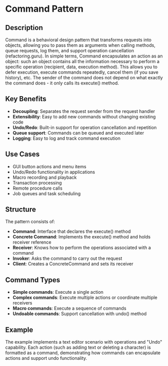# Command Pattern

## Description

Command is a behavioral design pattern that transforms requests into objects, allowing you to pass them as arguments when calling methods, queue requests, log them, and support operation cancellation (refactoring.guru). In simple terms, Command encapsulates an action as an object: such an object contains all the information necessary to perform a specific operation (recipient, data, execution method). This allows you to defer execution, execute commands repeatedly, cancel them (if you save history), etc. The sender of the command does not depend on what exactly the command does - it only calls its execute() method.

## Key Benefits

- **Decoupling**: Separates the request sender from the request handler
- **Extensibility**: Easy to add new commands without changing existing code
- **Undo/Redo**: Built-in support for operation cancellation and repetition
- **Queue support**: Commands can be queued and executed later
- **Logging**: Easy to log and track command execution

## Use Cases

- GUI button actions and menu items
- Undo/Redo functionality in applications
- Macro recording and playback
- Transaction processing
- Remote procedure calls
- Job queues and task scheduling

## Structure

The pattern consists of:
- **Command**: Interface that declares the execute() method
- **Concrete Command**: Implements the execute() method and holds receiver reference
- **Receiver**: Knows how to perform the operations associated with a command
- **Invoker**: Asks the command to carry out the request
- **Client**: Creates a ConcreteCommand and sets its receiver

## Command Types

- **Simple commands**: Execute a single action
- **Complex commands**: Execute multiple actions or coordinate multiple receivers
- **Macro commands**: Execute a sequence of commands
- **Undoable commands**: Support cancellation with undo() method

## Example

The example implements a text editor scenario with operations and "Undo" capability. Each action (such as adding text or deleting a character) is formatted as a command, demonstrating how commands can encapsulate actions and support undo functionality. 